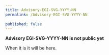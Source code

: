 ```yaml
---
title: Advisory-EGI-SVG-YYYY-NN
permalink: /Advisory-EGI-SVG-YYYY-NN
  
published: false
---
```


**Advisory EGI-SVG-YYYY-NN is not public yet**

When it is it will be here.
